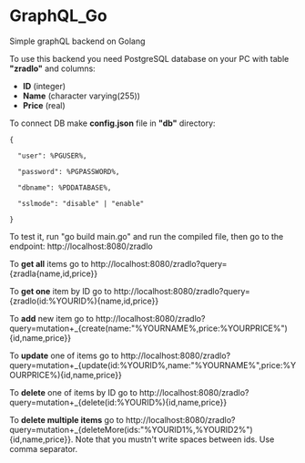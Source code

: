 # GraphQL_Go
Simple graphQL backend on Golang

To use this backend you need PostgreSQL database on your PC with table **"zradlo"** and columns:
* **ID** (integer)
* **Name** (character varying(255))
* **Price** (real)

To connect DB make **config.json** file in **"db"** directory:

    {

      "user": %PGUSER%,
  
      "password": %PGPASSWORD%,
  
      "dbname": %PDDATABASE%,
  
      "sslmode": "disable" | "enable"

    }

To test it, run "go build main.go" and run the compiled file, then go to the endpoint: http://localhost:8080/zradlo

To **get all** items go to http://localhost:8080/zradlo?query={zradla{name,id,price}}

To **get one** item by ID go to http://localhost:8080/zradlo?query={zradlo(id:%YOURID%){name,id,price}}

To **add** new item go to http://localhost:8080/zradlo?query=mutation+_{create(name:"%YOURNAME%,price:%YOURPRICE%"){id,name,price}}

To **update** one of items go to http://localhost:8080/zradlo?query=mutation+_{update(id:%YOURID%,name:"%YOURNAME%",price:%YOURPRICE%){id,name,price}}

To **delete** one of items by ID go to http://localhost:8080/zradlo?query=mutation+_{delete(id:%YOURID%){id,name,price}}

To **delete multiple items** go to http://localhost:8080/zradlo?query=mutation+_{deleteMore(ids:"%YOURID1%,%YOURID2%"){id,name,price}}. Note that you mustn't write spaces between ids. Use comma separator.
